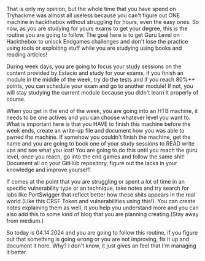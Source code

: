 That is only my opinion, but the whole time that you have spend on Tryhackme was almost all useless because you can't figure out ONE machine in hackthebox without struggling for hours, even the easy ones. So now, as you are studying for yours exams to get your degree, this is the routine you are going to follow. The goal here is to get Guru Level on Hackthebox to unlock Endgames challenges and don't lose the practice using tools or exploiting stuff while you are studying using books and reading articles!

During week days, you are going to focus your study sessions on the content provided by Estacio and study for your exams, if you finish an module in the middle of the week, try do the tests and if you reach 80%++ points, you can schedule your exam and go to another module! If not, you will stay studying the current module because you didn't learn it properly of course. 

When you get in the end of the week, you are going into an HTB machine, it needs to be one actives and you can choose whatever level you want to. What is important here is that you HAVE to finish this machine before the week ends, create an write-up file and document how you was able to pwned the machine. If somehow you couldn't finish the machine, get the name and you are going to book one of your study sessions to READ write ups and see what you lost! You are going to do this until you reach the guru level, once you reach, go into the end games and follow the same shit! Document all on your GitHub repository, figure out the lacks in your knowledge and improve yourself!

If comes at the point that you are struggling or spent a lot of time in an specific vulnerability type or an technique, take notes and try search for labs like PortSwigger that reflect better how these shits appears in the real world.(Like this CRSF Token and vulnerabilities using this!). You can create notes explaining them as well, it you help you understand more and you can also add this to some kind of blog that you are planning creating.(Stay away from medium.) 

So today is 04.14.2024 and you are going to follow this routine, if you figure out that something is going wrong or you are not improving, fix it up and document it here. Why? I don't know, it just gives an feel that I'm managing it better.  